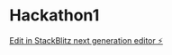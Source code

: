 # Hackathon1

[Edit in StackBlitz next generation editor ⚡️](https://stackblitz.com/~/github.com/Udaygurram10/Hackathon1)
